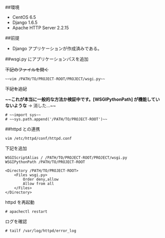 ##環境

- CentOS 6.5
- Django 1.6.5
- Apache HTTP Server 2.2.15

##前提

- Django アプリケーションが作成済みである。

##wsgi.py にアプリケーションパスを追加

~~下記のファイルを開く~~

```
~~vim /PATH/TO/PROJECT-ROOT/PROJECT/wsgi.py~~
```

~~下記を追記~~

**~~これが本当に一般的な方法か検証中です。[WSGIPythonPath] が機能していないような** → 消した...~~

```
# ~~import sys~~
# ~~sys.path.append('/PATH/TO/PROJECT-ROOT')~~
```


##httpd との連携

```
vim /etc/httpd/conf/httpd.conf
```

下記を追加

```
WSGIScriptAlias / /PATH/TO/PROJECT-ROOT/PROJECT/wsgi.py
WSGIPythonPath /PATH/TO/PROJECT-ROOT

<Directory /PATH/TO/PROJECT-ROOT>
    <Files wsgi.py>
        Order deny,allow
        Allow from all
    </Files>
</Directory>
```
    
httpd を再起動

```
# apachectl restart
```

ログを確認

```
# tailf /var/log/httpd/error_log
```

